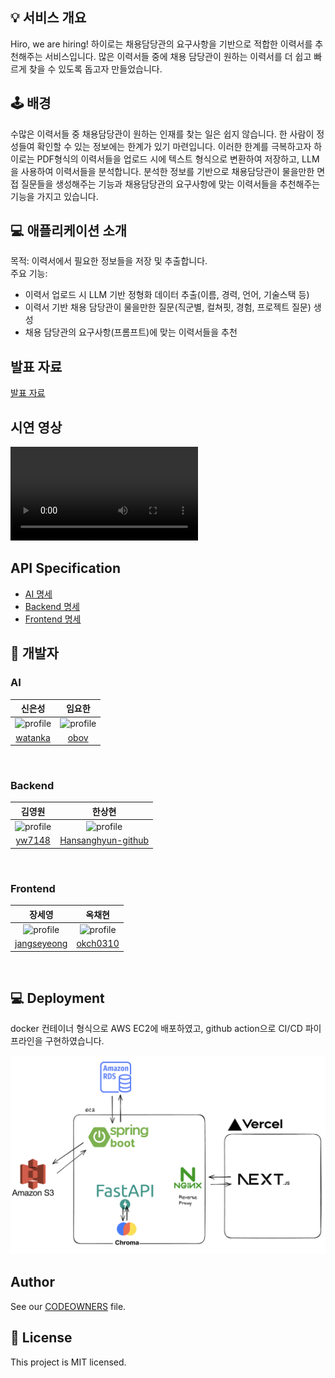 ## 💡 서비스 개요
Hiro, we are hiring! 하이로는 채용담당관의 요구사항을 기반으로 적합한 이력서를 추천해주는 서비스입니다.
많은 이력서들 중에 채용 담당관이 원하는 이력서를 더 쉽고 빠르게 찾을 수 있도록 돕고자 만들었습니다. 


## 🕹️ 배경
수많은 이력서들 중 채용담당관이 원하는 인재를 찾는 일은 쉽지 않습니다.
한 사람이 정성들여 확인할 수 있는 정보에는 한계가 있기 마련입니다.
이러한 한계를 극복하고자 하이로는 PDF형식의 이력서들을 업로드 시에 텍스트 형식으로 변환하여 저장하고, LLM을 사용하여 이력서들을 분석합니다.
분석한 정보를 기반으로 채용담당관이 물을만한 면접 질문들을 생성해주는 기능과 채용담당관의 요구사항에 맞는 이력서들을 추천해주는 기능을 가지고 있습니다.

## 💻 애플리케이션 소개
목적: 이력서에서 필요한 정보들을 저장 및 추출합니다.  
주요 기능:
- 이력서 업로드 시 LLM 기반 정형화 데이터 추출(이름, 경력, 언어, 기술스택 등)
- 이력서 기반 채용 담당관이 물을만한 질문(직군별, 컬쳐핏, 경험, 프로젝트 질문) 생성
- 채용 담당관의 요구사항(프롬프트)에 맞는 이력서들을 추천

## 발표 자료
[발표 자료](https://docs.google.com/presentation/d/1YEJUHT7qd9TRm_0dpPf1YWuKhcvVdodfl4fss5eO22M/edit?usp=sharing)


## 시연 영상

<video src="videos/hiro 시연영상.mp4" controls="controls" style="max-width: 730px;">
</video>

## API Specification
- [AI 명세](./docs/ai.md)
- [Backend 명세](./docs/backend.md)
- [Frontend 명세](./docs/frontend.md)


## 💎 개발자
### AI
|                                                 신은성                                                  |                                                  임요한                                                  |
| :-----------------------------------------------------------------------------------------------------: | :------------------------------------------------------------------------------------------------------: |
| <img src="https://github.com/watanka.png" alt="profile" width="180" height="180"> | <img src="https://github.com/obov.png" alt="profile" width="180" height="180"> |
|                               [watanka](https://github.com/watanka)                               |                                  [obov](https://github.com/obov)                                  |

<br/>


### Backend

|                                                 김영원                                                  |                                                  한상현                                                  |
| :-----------------------------------------------------------------------------------------------------: | :------------------------------------------------------------------------------------------------------: |
| <img src="https://github.com/yw7148.png" alt="profile" width="180" height="180"> | <img src="https://github.com/Hansanghyun-github.png" alt="profile" width="180" height="180"> |
|                               [yw7148](https://github.com/yw7148)                               |                                  [Hansanghyun-github](https://github.com/Hansanghyun-github)                                  |

<br/>


### Frontend

|                                                 장세영                                                  |                                                  옥채현                                                  |
| :-----------------------------------------------------------------------------------------------------: | :------------------------------------------------------------------------------------------------------: |
| <img src="https://github.com/jangseyeong.png" alt="profile" width="180" height="180"> | <img src="https://github.com/okch0310.png" alt="profile" width="180" height="180"> |
|                               [jangseyeong](https://github.com/jangseyeong)                               |                                  [okch0310](https://github.com/okch0310)                                  |

<br/>

## 💻 Deployment
docker 컨테이너 형식으로 AWS EC2에 배포하였고, github action으로 CI/CD 파이프라인을 구현하였습니다.

![deployment](docs/img/full-app-architecture.png)

## Author

See our [CODEOWNERS](./.github/CODEOWNERS) file.






## 📝 License
This project is MIT licensed.

